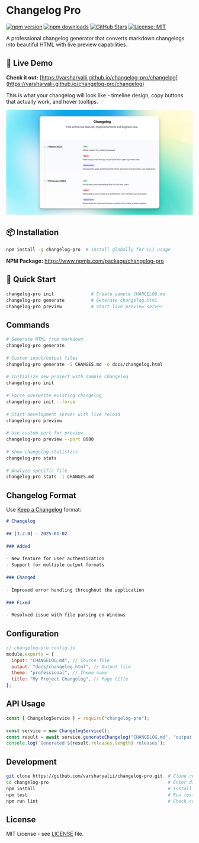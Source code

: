 # Changelog Pro

[![npm version](https://badge.fury.io/js/changelog-pro.svg)](https://www.npmjs.com/package/changelog-pro)
[![npm downloads](https://img.shields.io/npm/dm/changelog-pro.svg)](https://www.npmjs.com/package/changelog-pro)
[![GitHub Stars](https://img.shields.io/github/stars/varsharyalii/changelog-pro.svg)](https://github.com/varsharyalii/changelog-pro/stargazers)
[![License: MIT](https://img.shields.io/badge/License-MIT-yellow.svg)](https://opensource.org/licenses/MIT)

A professional changelog generator that converts markdown changelogs into beautiful HTML with live preview capabilities.

## 🌟 Live Demo

**Check it out:** [https://varsharyalii.github.io/changelog-pro/changelog](https://varsharyalii.github.io/changelog-pro/changelog)

This is what your changelog will look like - timeline design, copy buttons that actually work, and hover tooltips.

![Changelog Pro Preview](https://github.com/varsharyalii/changelog-pro/raw/main/changelog-preview.jpg)

## 📦 Installation

```bash
npm install -g changelog-pro  # Install globally for CLI usage
```

**NPM Package:** https://www.npmjs.com/package/changelog-pro

## 🚀 Quick Start

```bash
changelog-pro init              # Create sample CHANGELOG.md
changelog-pro generate          # Generate changelog.html
changelog-pro preview           # Start live preview server
```

## Commands

```bash
# Generate HTML from markdown
changelog-pro generate

# Custom input/output files
changelog-pro generate -i CHANGES.md -o docs/changelog.html

# Initialize new project with sample changelog
changelog-pro init

# Force overwrite existing changelog
changelog-pro init --force

# Start development server with live reload
changelog-pro preview

# Use custom port for preview
changelog-pro preview --port 8080

# Show changelog statistics
changelog-pro stats

# Analyze specific file
changelog-pro stats -i CHANGES.md
```

## Changelog Format

Use [Keep a Changelog](https://keepachangelog.com/) format:

```markdown
# Changelog

## [1.2.0] - 2025-01-02

### Added

- New feature for user authentication
- Support for multiple output formats

### Changed

- Improved error handling throughout the application

### Fixed

- Resolved issue with file parsing on Windows
```

## Configuration

```javascript
// changelog-pro.config.js
module.exports = {
  input: "CHANGELOG.md", // Source file
  output: "docs/changelog.html", // Output file
  theme: "professional", // Theme name
  title: "My Project Changelog", // Page title
};
```

## API Usage

```javascript
const { ChangelogService } = require("changelog-pro");

const service = new ChangelogService();
const result = await service.generateChangelog("CHANGELOG.md", "output.html");
console.log(`Generated ${result.releases.length} releases`);
```

## Development

```bash
git clone https://github.com/varsharyalii/changelog-pro.git  # Clone repo
cd changelog-pro                                             # Enter directory
npm install                                                  # Install dependencies
npm test                                                     # Run tests
npm run lint                                                 # Check code style
```

## License

MIT License - see [LICENSE](LICENSE) file.
